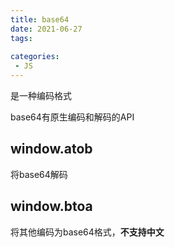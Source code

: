 ```yaml
---
title: base64
date: 2021-06-27
tags:
 
categories: 
 - JS
---
```


是一种编码格式

base64有原生编码和解码的API

## window.atob

将base64解码

## window.btoa

将其他编码为base64格式，**不支持中文**
